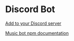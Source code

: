 # Discord Bot

[Add to your Discord server][0]

[Music bot npm documentation][1]

[0]: https://discord.com/api/oauth2/authorize?client_id=853751983683928114&permissions=0&scope=bot
[1]: https://www.npmjs.com/package/discord-music-player
